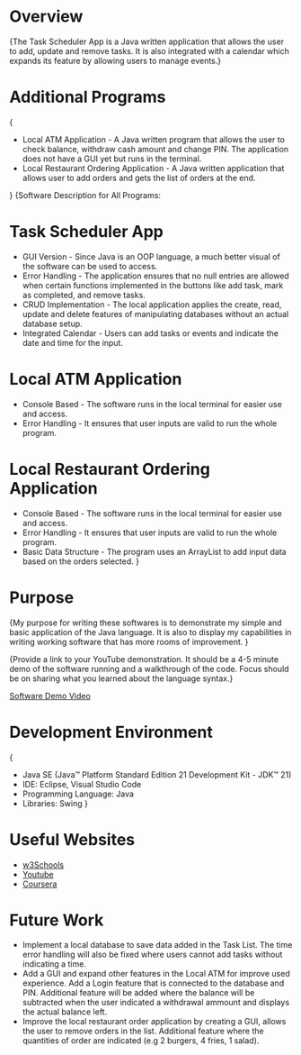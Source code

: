 # Overview

{The Task Scheduler App is a Java written application that allows the user to add, update and remove tasks. It is also integrated with a calendar which expands its feature by allowing users to manage events.}

# Additional Programs 

{ 
- Local ATM Application - A Java written program that allows the user to check balance, withdraw cash amount and change PIN. The application does not have a GUI yet but runs in the terminal.
- Local Restaurant Ordering Application - A Java written application that allows user to add orders and gets the list of orders at the end.

}
{Software Description for All Programs:

# Task Scheduler App
- GUI Version - Since Java is an OOP language, a much better visual of the software can be used to access.
- Error Handling - The application ensures that no null entries are allowed when certain functions implemented in the buttons like add task, mark as completed, and remove tasks.
- CRUD Implementation - The local application applies the create, read, update and delete features of manipulating databases without an actual database setup. 
- Integrated Calendar - Users can add tasks or events and indicate the date and time for the input.

# Local ATM Application
- Console Based - The software runs in the local terminal for easier use and access.
- Error Handling - It ensures that user inputs are valid to run the whole program.

# Local Restaurant Ordering Application
- Console Based - The software runs in the local terminal for easier use and access.
- Error Handling - It ensures that user inputs are valid to run the whole program.
- Basic Data Structure - The program uses an ArrayList to add input data based on the orders selected.
}

# Purpose

{My purpose for writing these softwares is to demonstrate my simple and basic application of the Java language. It is also to display my capabilities in writing working software that has more rooms of improvement. }

{Provide a link to your YouTube demonstration. It should be a 4-5 minute demo of the software running and a walkthrough of the code. Focus should be on sharing what you learned about the language syntax.}

[Software Demo Video](https://youtu.be/bkekbjKkY1U)

# Development Environment

{
- Java SE (Java™ Platform Standard Edition 21 Development Kit - JDK™ 21)
- IDE: Eclipse, Visual Studio Code
- Programming Language: Java
- Libraries: Swing
}

# Useful Websites

- [w3Schools](https://www.w3schools.com/java/default.asp)
- [Youtube](https://www.youtube.com/watch?v=RRubcjpTkks)
- [Coursera](https://www.coursera.org/projects/build-java-gui-apps?utm_medium=sem&utm_source=gg&utm_campaign=b2c_apac_x_multi_ftcof_career-academy_cx_dr_bau_gg_pmax_gc_s2_all_m_hyb_24-08_x&campaignid=21573875733&adgroupid=&device=c&keyword=&matchtype=&network=x&devicemodel=&creativeid=&assetgroupid=6511393614&targetid=&extensionid=&placement=&gad_source=1&gad_campaignid=21584159401&gbraid=0AAAAADdKX6bGGblKk7AsQunFXF1FG2Qn4&gclid=CjwKCAjwiY_GBhBEEiwAFaghvn886FV7mBPpaQN6ZGYjx_FapRrPGOzN0tkuqDOjxbT6JJxXUPrQghoCxRkQAvD_BwE)

# Future Work

- Implement a local database to save data added in the Task List. The time error handling will  also be fixed where users cannot add tasks without indicating a time. 
- Add a GUI and expand other features in the Local ATM for improve used experience. Add a Login feature that is connected to the database and PIN. Additional feature will be added where the balance will be subtracted when the user indicated a withdrawal ammount and displays the actual balance left.
- Improve the local restaurant order application by creating a GUI, allows the user to remove orders in the list. Additional feature where the quantities of order are indicated (e.g 2 burgers, 4 fries, 1 salad).